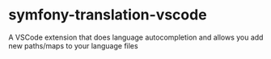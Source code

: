 # symfony-translation-vscode
A VSCode extension that does language autocompletion and allows you add new paths/maps to your language files
